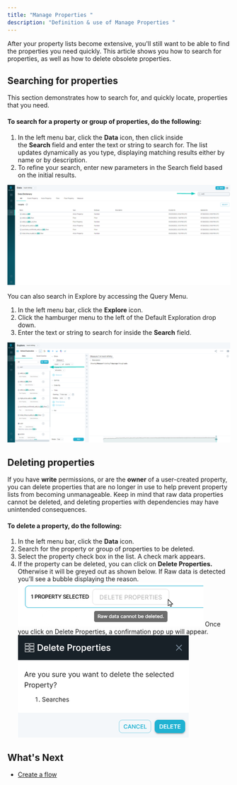 ```yaml
---
title: "Manage Properties "
description: "Definition & use of Manage Properties "
---
```

After your property lists become extensive, you'll still want to be able to find the properties you need quickly. This article shows you how to search for properties, as well as how to delete obsolete properties.

## Searching for properties

This section demonstrates how to search for, and quickly locate, properties that you need.

#### To search for a property or group of properties, do the following:

1. In the left menu bar, click the **Data** icon, then click inside the **Search** field and enter the text or string to search for. The list updates dynamically as you type, displaying matching results either by name or by description.
2. To refine your search, enter new parameters in the Search field based on the initial results.

![](./attachments/2023-09-26%2013_33_48-.png)

You can also search in Explore by accessing the Query Menu.

1. In the left menu bar, click the **Explore** icon.
2. Click the hamburger menu to the left of the Default Exploration drop down.
3. Enter the text or string to search for inside the **Search** field.

![](./attachments/2023-09-26%2013_34_59-.png)

## Deleting properties

If you have **write** permissions, or are the **owner** of a user-created property, you can delete properties that are no longer in use to help prevent property lists from becoming unmanageable. Keep in mind that raw data properties cannot be deleted, and deleting properties with dependencies may have unintended consequences.

#### To delete a property, do the following:

1. In the left menu bar, click the **Data** icon.
2. Search for the property or group of properties to be deleted.
3. Select the property check box in the list. A check mark appears.
4. If the property can be deleted, you can click on **Delete Properties.** Otherwise it will be greyed out as shown below. If Raw data is detected you’ll see a bubble displaying the reason.  
![](./attachments/image-20230320-173155.png)
Once you click on Delete Properties, a confirmation pop up will appear.  
![](./attachments/image-20230320-173450.png)

## What's Next

- [Create a flow](../../measure-tutorials/work-with-flows/create-a-flow)